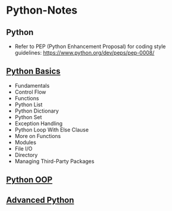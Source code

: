# Python-Notes
## Python

- Refer to PEP (Python Enhancement Proposal) for coding style guidelines: https://www.python.org/dev/peps/pep-0008/  

## [Python Basics](include-link)
- Fundamentals
- Control Flow
- Functions
- Python List
- Python Dictionary
- Python Set
- Exception Handling
- Python Loop With Else Clause
- More on Functions
- Modules
- File I/O
- Directory
- Managing Third-Party Packages
## [Python OOP](include-link)
## [Advanced Python](include-link)